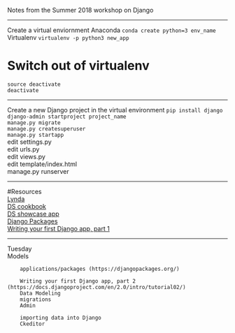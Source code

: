 Notes from the Summer 2018 workshop on Django 

***
Create a virtual enviornment 
Anaconda `conda create python=3 env_name`  
Virtualenv `virtualenv -p python3 new_app`  
# Switch out of virtualenv
`source deactivate`  
`deactivate`  

***
Create a new Django project
in the virtual environment `pip install django`  
`django-admin startproject project_name`  
`manage.py migrate`  
`manage.py createsuperuser`  
`manage.py startapp`  
edit settings.py  
edit urls.py  
edit views.py  
edit template/index.html  
manage.py runserver  
***		
		
#Resources  
		[Lynda](https://www.lynda.com/allcourses)  
		[DS cookbook](https://github.com/HCDigitalScholarship/ds-cookbook)  
		[DS showcase app](https://github.com/HCDigitalScholarship/django-showcase)  
    [Django Packages](https://djangopackages.org/)  
		[Writing your first Django app, part 1](https://docs.djangoproject.com/en/2.0/intro/tutorial01/)  
***
Tuesday		
	Models
	
		applications/packages (https://djangopackages.org/)
		
		Writing your first Django app, part 2 (https://docs.djangoproject.com/en/2.0/intro/tutorial02/)
		Data Modeling
		migrations
		Admin
		
		importing data into Django 
		Ckeditor
